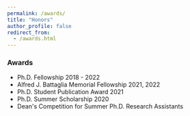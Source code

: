 ```yaml
---
permalink: /awards/
title: "Honors"
author_profile: false
redirect_from: 
  - /awards.html
---
```


### Awards

* Ph.D. Fellowship 2018 - 2022
* Alfred J. Battaglia Memorial Fellowship 2021, 2022
* Ph.D. Student Publication Award 2021
* Ph.D. Summer Scholarship 2020
* Dean's Competition for Summer Ph.D. Research Assistants
